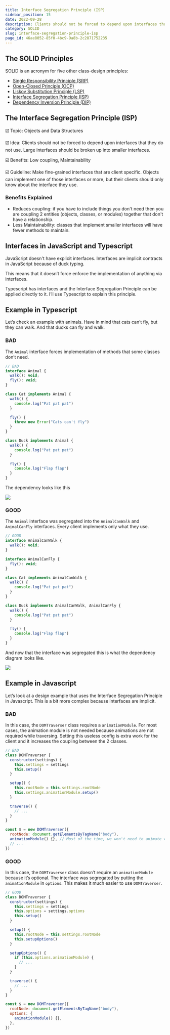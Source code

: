 ```yaml
---
title: Interface Segregation Principle (ISP)
sidebar_position: 15
date: 2022-09-28
description: Clients should not be forced to depend upon interfaces that they do not use. Large interfaces should be broken up into smaller interfaces.
category: SOLID
slug: interface-segregation-principle-isp
page_id: 46ae8052-85f0-4bc9-9a8b-2c2871752235
---
```


## The SOLID Principles

SOLID is an acronym for five other class-design principles:

- [Single Responsibility Principle (SRP)](/docs/code-tips/single-responsibility-principle-srp)
- [Open-Closed Principle (OCP)](/docs/code-tips/open-closed-principle-ocp)
- [Liskov Substitution Principle (LSP)](/docs/code-tips/liskov-substitution-principle-lsp)
- [Interface Segregation Principle (ISP)](/docs/code-tips/interface-segregation-principle-isp)
- [Dependency Inversion Principle (DIP)](/docs/code-tips/dependency-inversion-principle-dip)

## The Interface Segregation Principle (ISP)

☑️ Topic: Objects and Data Structures

☑️ Idea: Clients should not be forced to depend upon interfaces that they do not use. Large interfaces should be broken up into smaller interfaces.

☑️ Benefits: Low coupling, Maintainability

☑️ Guideline: Make fine-grained interfaces that are client specific. Objects can implement one of those interfaces or more, but their clients should only know about the interface they use.

### Benefits Explained

- Reduces coupling: if you have to include things you don't need then you are coupling 2 entities (objects, classes, or modules) together that don't have a relationship.
- Less Maintainability: classes that implement smaller interfaces will have fewer methods to maintain.

## Interfaces in JavaScript and Typescript

JavaScript doesn't have explicit interfaces. Interfaces are implicit contracts in JavaScript because of duck typing.

This means that it doesn’t force enforce the implementation of anything via interfaces.

Typescript has interfaces and the Interface Segregation Principle can be applied directly to it. I’ll use Typescript to explain this principle.

## Example in Typescript

Let’s check an example with animals. Have in mind that cats can’t fly, but they can walk. And that ducks can fly and walk.

### BAD

The `Animal` interface forces implementation of methods that some classes don’t need.

```javascript
// BAD
interface Animal {
  walk(): void;
  fly(): void;
}

class Cat implements Animal {
  walk() {
    console.log("Pat pat pat")
  }

  fly() {
    throw new Error("Cats can't fly")
  }
}

class Duck implements Animal {
  walk() {
    console.log("Pat pat pat")
  }

  fly() {
    console.log("Flap flap")
  }
}
```

The dependency looks like this

![](/assets/docs/1150321057.png)

### GOOD

The `Animal` interface was segregated into the `AnimalCanWalk` and `AnimalCanFly` interfaces. Every client implements only what they use.

```javascript
// GOOD
interface AnimalCanWalk {
  walk(): void;
}

interface AnimalCanFly {
  fly(): void;
}

class Cat implements AnimalCanWalk {
  walk() {
    console.log("Pat pat pat")
  }
}

class Duck implements AnimalCanWalk, AnimalCanFly {
  walk() {
    console.log("Pat pat pat")
  }

  fly() {
    console.log("Flap flap")
  }
}
```

And now that the interface was segregated this is what the dependency diagram looks like.

![](/assets/docs/335237699.png)

## Example in Javascript

Let’s look at a design example that uses the Interface Segregation Principle in Javascript. This is a bit more complex because interfaces are implicit.

### BAD

In this case, the `DOMTraverser` class requires a `animationModule`. For most cases, the animation module is not needed because animations are not required while traversing. Setting this useless config is extra work for the client and it increases the coupling between the 2 classes.

```javascript
// BAD
class DOMTraverser {
  constructor(settings) {
    this.settings = settings
    this.setup()
  }

  setup() {
    this.rootNode = this.settings.rootNode
    this.settings.animationModule.setup()
  }

  traverse() {
    // ...
  }
}

const $ = new DOMTraverser({
  rootNode: document.getElementsByTagName("body"),
  animationModule() {}, // Most of the time, we won't need to animate when traversing.
  // ...
})
```

### GOOD

In this case, the `DOMTraverser` class doesn’t require an `animationModule` because it’s optional. The interface was segregated by putting the `animationModule` in `options`. This makes it much easier to use `DOMTraverser`.

```javascript
// GOOD
class DOMTraverser {
  constructor(settings) {
    this.settings = settings
    this.options = settings.options
    this.setup()
  }

  setup() {
    this.rootNode = this.settings.rootNode
    this.setupOptions()
  }

  setupOptions() {
    if (this.options.animationModule) {
      // ...
    }
  }

  traverse() {
    // ...
  }
}

const $ = new DOMTraverser({
  rootNode: document.getElementsByTagName("body"),
  options: {
    animationModule() {},
  },
})
```
